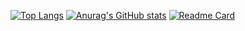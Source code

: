 [![Top Langs](https://github-readme-stats.vercel.app/api/top-langs/?username=sushiistellar)](https://github.com/anuraghazra/github-readme-stats)
[![Anurag's GitHub stats](https://github-readme-stats.vercel.app/api?username=sushiistellar&count_private=true&show_icons=true&theme=midnight-purple)](https://github.com/anuraghazra/github-readme-stats)
[![Readme Card](https://github-readme-stats.vercel.app/api/pin/?username=anuraghazra&repo=github-readme-stats)](https://github.com/anuraghazra/github-readme-stats)
